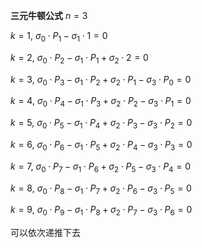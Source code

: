 **三元牛顿公式**
$n=3$

$k=1,\ \sigma_0\cdot P_1-\sigma_1\cdot1=0$

$k=2,\ \sigma_0\cdot P_2-\sigma_1\cdot P_1+\sigma_2\cdot2=0$

$k=3,\ \sigma_0\cdot P_3-\sigma_1\cdot P_2+\sigma_2\cdot P_1-\sigma_3\cdot P_0=0$

$k=4,\ \sigma_0\cdot P_4-\sigma_1\cdot P_3+\sigma_2\cdot P_2-\sigma_3\cdot P_1=0$

$k=5,\ \sigma_0\cdot P_5-\sigma_1\cdot P_4+\sigma_2\cdot P_3-\sigma_3\cdot P_2=0$

$k=6,\ \sigma_0\cdot P_6-\sigma_1\cdot P_5+\sigma_2\cdot P_4-\sigma_3\cdot P_3=0$

$k=7,\ \sigma_0\cdot P_7-\sigma_1\cdot P_6+\sigma_2\cdot P_5-\sigma_3\cdot P_4=0$

$k=8,\ \sigma_0\cdot P_8-\sigma_1\cdot P_7+\sigma_2\cdot P_6-\sigma_3\cdot P_5=0$

$k=9,\ \sigma_0\cdot P_9-\sigma_1\cdot P_8+\sigma_2\cdot P_7-\sigma_3\cdot P_6=0$

可以依次递推下去